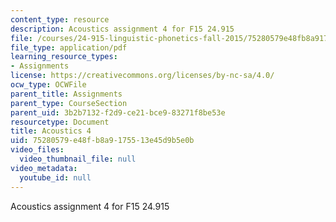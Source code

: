 ```yaml
---
content_type: resource
description: Acoustics assignment 4 for F15 24.915
file: /courses/24-915-linguistic-phonetics-fall-2015/75280579e48fb8a9175513e45d9b5e0b_MIT24_915F15_Assignment5.pdf
file_type: application/pdf
learning_resource_types:
- Assignments
license: https://creativecommons.org/licenses/by-nc-sa/4.0/
ocw_type: OCWFile
parent_title: Assignments
parent_type: CourseSection
parent_uid: 3b2b7132-f2d9-ce21-bce9-83271f8be53e
resourcetype: Document
title: Acoustics 4
uid: 75280579-e48f-b8a9-1755-13e45d9b5e0b
video_files:
  video_thumbnail_file: null
video_metadata:
  youtube_id: null
---
```

Acoustics assignment 4 for F15 24.915